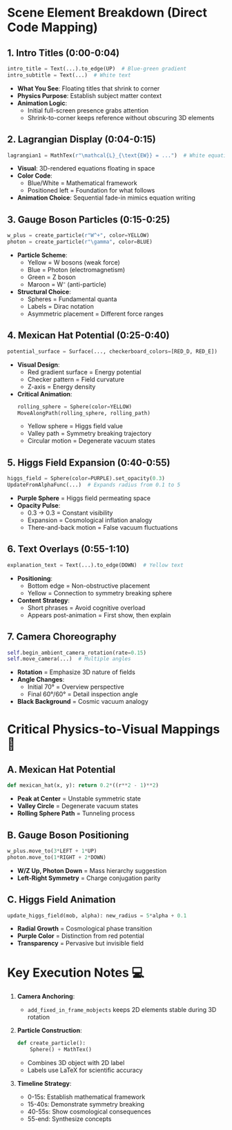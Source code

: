 

# Scene Element Breakdown (Direct Code Mapping)

## 1. **Intro Titles (0:00-0:04)**
```python
intro_title = Text(...).to_edge(UP)  # Blue-green gradient
intro_subtitle = Text(...)  # White text
```
- **What You See**: Floating titles that shrink to corner
- **Physics Purpose**: Establish subject matter context
- **Animation Logic**: 
  - Initial full-screen presence grabs attention
  - Shrink-to-corner keeps reference without obscuring 3D elements

## 2. **Lagrangian Display (0:04-0:15)**
```python
lagrangian1 = MathTex(r"\mathcal{L}_{\text{EW}} = ...")  # White equations
```
- **Visual**: 3D-rendered equations floating in space
- **Color Code**: 
  - Blue/White = Mathematical framework
  - Positioned left = Foundation for what follows
- **Animation Choice**: Sequential fade-in mimics equation writing

## 3. **Gauge Boson Particles (0:15-0:25)**
```python
w_plus = create_particle(r"W^+", color=YELLOW)
photon = create_particle(r"\gamma", color=BLUE)
```
- **Particle Scheme**:
  - Yellow = W bosons (weak force)
  - Blue = Photon (electromagnetism)
  - Green = Z boson 
  - Maroon = W⁻ (anti-particle)
- **Structural Choice**:
  - Spheres = Fundamental quanta
  - Labels = Dirac notation
  - Asymmetric placement = Different force ranges

## 4. **Mexican Hat Potential (0:25-0:40)**
```python
potential_surface = Surface(..., checkerboard_colors=[RED_D, RED_E])
```
- **Visual Design**:
  - Red gradient surface = Energy potential
  - Checker pattern = Field curvature
  - Z-axis = Energy density
- **Critical Animation**:
  ```python
  rolling_sphere = Sphere(color=YELLOW)
  MoveAlongPath(rolling_sphere, rolling_path)
  ```
  - Yellow sphere = Higgs field value
  - Valley path = Symmetry breaking trajectory
  - Circular motion = Degenerate vacuum states

## 5. **Higgs Field Expansion (0:40-0:55)**
```python
higgs_field = Sphere(color=PURPLE).set_opacity(0.3)
UpdateFromAlphaFunc(...)  # Expands radius from 0.1 to 5
```
- **Purple Sphere** = Higgs field permeating space
- **Opacity Pulse**:
  - 0.3 -> 0.3 = Constant visibility
  - Expansion = Cosmological inflation analogy
  - There-and-back motion = False vacuum fluctuations

## 6. **Text Overlays (0:55-1:10)**
```python
explanation_text = Text(...).to_edge(DOWN)  # Yellow text
```
- **Positioning**:
  - Bottom edge = Non-obstructive placement
  - Yellow = Connection to symmetry breaking sphere
- **Content Strategy**:
  - Short phrases = Avoid cognitive overload
  - Appears post-animation = First show, then explain

## 7. **Camera Choreography**
```python
self.begin_ambient_camera_rotation(rate=0.15)
self.move_camera(...)  # Multiple angles
```
- **Rotation** = Emphasize 3D nature of fields
- **Angle Changes**:
  - Initial 70° = Overview perspective
  - Final 60°/60° = Detail inspection angle
- **Black Background** = Cosmic vacuum analogy

# Critical Physics-to-Visual Mappings 🔄

## A. **Mexican Hat Potential**
```python
def mexican_hat(x, y): return 0.2*((r**2 - 1)**2)
```
- **Peak at Center** = Unstable symmetric state
- **Valley Circle** = Degenerate vacuum states
- **Rolling Sphere Path** = Tunneling process

## B. **Gauge Boson Positioning**
```python
w_plus.move_to(3*LEFT + 1*UP)
photon.move_to(1*RIGHT + 2*DOWN)
```
- **W/Z Up, Photon Down** = Mass hierarchy suggestion
- **Left-Right Symmetry** = Charge conjugation parity

## C. **Higgs Field Animation**
```python
update_higgs_field(mob, alpha): new_radius = 5*alpha + 0.1
```
- **Radial Growth** = Cosmological phase transition
- **Purple Color** = Distinction from red potential
- **Transparency** = Pervasive but invisible field

# Key Execution Notes 💻
1. **Camera Anchoring**:
   - `add_fixed_in_frame_mobjects` keeps 2D elements stable during 3D rotation

2. **Particle Construction**:
   ```python
   def create_particle(): 
       Sphere() + MathTex()
   ```
   - Combines 3D object with 2D label
   - Labels use LaTeX for scientific accuracy

3. **Timeline Strategy**:
   - 0-15s: Establish mathematical framework
   - 15-40s: Demonstrate symmetry breaking
   - 40-55s: Show cosmological consequences
   - 55-end: Synthesize concepts


